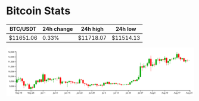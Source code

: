 # Bitcoin Stats

BTC/USDT|24h change|24h high|24h low|
|---|---|---|---|
|$11651.06|0.33%|$11718.07|$11514.13|

<img src="./chart.svg">
